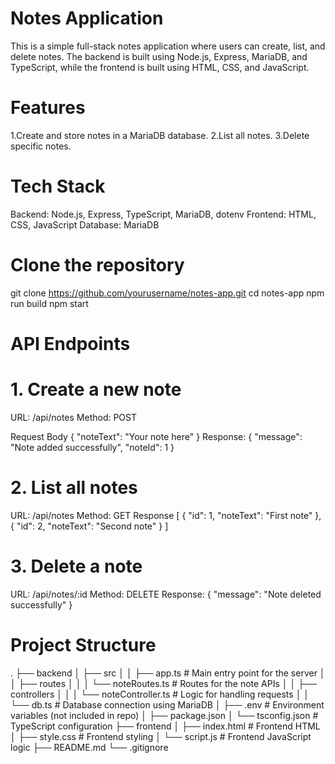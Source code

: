 # Notes Application
This is a simple full-stack notes application where users can create, list, and delete notes. The backend is built using Node.js, Express, MariaDB, and TypeScript, while the frontend is built using HTML, CSS, and JavaScript.

# Features
1.Create and store notes in a MariaDB database.
2.List all notes.
3.Delete specific notes.

# Tech Stack
Backend: Node.js, Express, TypeScript, MariaDB, dotenv
Frontend: HTML, CSS, JavaScript
Database: MariaDB

# Clone the repository
git clone https://github.com/yourusername/notes-app.git
cd notes-app
npm run build
npm start

# API Endpoints
# 1. Create a new note
URL: /api/notes
Method: POST

Request Body
{
  "noteText": "Your note here"
}
Response:
{
  "message": "Note added successfully",
  "noteId": 1
}
# 2. List all notes
URL: /api/notes
Method: GET
Response 
[
  {
    "id": 1,
    "noteText": "First note"
  },
  {
    "id": 2,
    "noteText": "Second note"
  }
]


# 3. Delete a note
URL: /api/notes/:id
Method: DELETE
Response:
{
  "message": "Note deleted successfully"
}

# Project Structure
.
├── backend
│   ├── src
│   │   ├── app.ts               # Main entry point for the server
│   │   ├── routes
│   │   │   └── noteRoutes.ts     # Routes for the note APIs
│   │   ├── controllers
│   │   │   └── noteController.ts # Logic for handling requests
│   │   └── db.ts                 # Database connection using MariaDB
│   ├── .env                      # Environment variables (not included in repo)
│   ├── package.json
│   └── tsconfig.json             # TypeScript configuration
├── frontend
│   ├── index.html                # Frontend HTML
│   ├── style.css                 # Frontend styling
│   └── script.js                 # Frontend JavaScript logic
├── README.md
└── .gitignore


